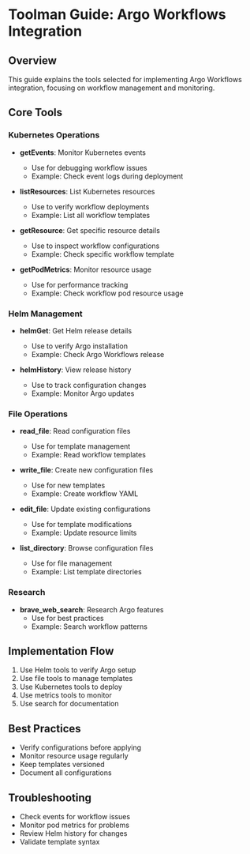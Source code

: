 # Toolman Guide: Argo Workflows Integration

## Overview
This guide explains the tools selected for implementing Argo Workflows integration, focusing on workflow management and monitoring.

## Core Tools

### Kubernetes Operations
- **getEvents**: Monitor Kubernetes events
  - Use for debugging workflow issues
  - Example: Check event logs during deployment

- **listResources**: List Kubernetes resources
  - Use to verify workflow deployments
  - Example: List all workflow templates

- **getResource**: Get specific resource details
  - Use to inspect workflow configurations
  - Example: Check specific workflow template

- **getPodMetrics**: Monitor resource usage
  - Use for performance tracking
  - Example: Check workflow pod resource usage

### Helm Management
- **helmGet**: Get Helm release details
  - Use to verify Argo installation
  - Example: Check Argo Workflows release

- **helmHistory**: View release history
  - Use to track configuration changes
  - Example: Monitor Argo updates

### File Operations
- **read_file**: Read configuration files
  - Use for template management
  - Example: Read workflow templates

- **write_file**: Create new configuration files
  - Use for new templates
  - Example: Create workflow YAML

- **edit_file**: Update existing configurations
  - Use for template modifications
  - Example: Update resource limits

- **list_directory**: Browse configuration files
  - Use for file management
  - Example: List template directories

### Research
- **brave_web_search**: Research Argo features
  - Use for best practices
  - Example: Search workflow patterns

## Implementation Flow
1. Use Helm tools to verify Argo setup
2. Use file tools to manage templates
3. Use Kubernetes tools to deploy
4. Use metrics tools to monitor
5. Use search for documentation

## Best Practices
- Verify configurations before applying
- Monitor resource usage regularly
- Keep templates versioned
- Document all configurations

## Troubleshooting
- Check events for workflow issues
- Monitor pod metrics for problems
- Review Helm history for changes
- Validate template syntax